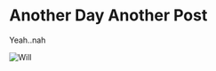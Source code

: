 # Another Day Another Post

Yeah..nah

![Will](https://media.giphy.com/media/RmQhqrM34TiNO/giphy.gif)
